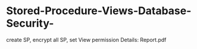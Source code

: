 # Stored-Procedure-Views-Database-Security-
create SP, encrypt all SP, set View permission
Details: Report.pdf
